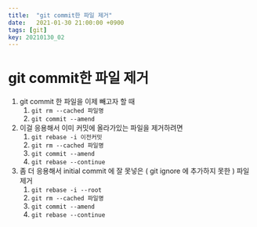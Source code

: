 ```yaml
---
title:  "git commit한 파일 제거"
date:   2021-01-30 21:00:00 +0900
tags: [git]
key: 20210130_02
---
```


# git commit한 파일 제거

1. git commit 한 파일을 이제 빼고자 할 때
    1. `git rm --cached 파일명` 
    2. `git commit --amend` 
2. 이걸 응용해서 이미 커밋에 올라가있는 파일을 제거하려면
    1. `git rebase -i 이전커밋`
    2. `git rm --cached 파일명`
    3. `git commit --amend`
    4. `git rebase --continue`
3. 좀 더 응용해서 initial commit 에 잘 못넣은 ( git ignore 에 추가하지 못한 ) 파일 제거
    1. `git rebase -i --root`
    2. `git rm --cached 파일명`
    3. `git commit --amend`
    4. `git rebase --continue`